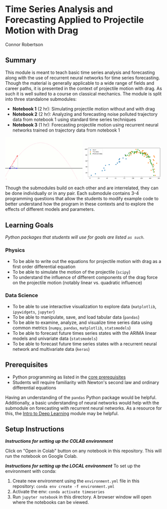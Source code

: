 # Time Series Analysis and Forecasting Applied to Projectile Motion with Drag
Connor Robertson

## Summary
This module is meant to teach basic time series analysis and forecasting along with the use of recurrent neural networks for time series forecasting. 
Though the material is generally applicable to a wide range of fields and career paths, it is presented in the context of projectile motion with drag. 
As such it is well suited to a course on classical mechanics. The module is split into three standalone submodules:

- **Notebook 1** (2 hr): Simulating projectile motion without and with drag 
- **Notebook 2** (2 hr): Analyzing and forecasting noise polluted trajectory data from notebook 1 using standard time series techniques
- **Notebook 3** (1 hr): Forecasting projectile motion using recurrent neural networks trained on trajectory data from notebook 1

<!-- ![Notebook 1](images/projectile_motion.gif) ![Notebook 2](images/timeseries_metrics.png) ![Notebook 3](images/timeseries_forecast.png) -->
<p float="center">
  <img src="images/projectile_motion.gif" width="49%" />
  <img src="images/timeseries_forecast.png" width="49%" />
</p>
    
Though the submodules build on each other and are interrelated, they can be done individually or in any pair.
Each submodule contains 3-4 programming questions that allow the students to modify example code to better understand how the program in these contexts and to explore the effects of different models and parameters.


 
<!-- ![Time evolution for a 1D Quantum Harmonic Oscillator](res/plots/waveform/psi_1_3/animation.gif) -->
## Learning Goals
*Python packages that students will use for goals are listed `as such`.*

### Physics
- To be able to write out the equations for projectile motion with drag as a first order differential equation
- To be able to simulate the motion of the projectile (`scipy`)
- To understand the influence of different components of the drag force on the projectile motion (notably linear vs. quadratic influence)

### Data Science

- To be able to use interactive visualization to explore data (`matplotlib`, `ipywidgets`, `jupyter`)
- To be able to manipulate, save, and load tabular data (`pandas`)
- To be able to examine, analyze, and visualize time series data using common metrics (`numpy`, `pandas`, `matplotlib`, `statsmodels`)
- To be able to forecast future times series states with the ARIMA linear models and univariate data (`statsmodels`)
- To be able to forecast future time series states with a recurrent neural network and multivariate data (`keras`)

## Prerequisites
- Python programming as listed in the [core prerequisites](https://github.com/GDS-Education-Community-of-Practice/DSECOP/wiki/Core-prerequisites)
- Students will require familiarity with Newton's second law and ordinary differential equations

Having an understanding of the `pandas` Python package would be helpful.
Additionally, a basic understanding of neural networks would help with the submodule on forecasting with recurrent neural networks.
As a resource for this, the [Intro to Deep Learning](https://github.com/GDS-Education-Community-of-Practice/DSECOP/tree/main/Intro_to_Deep_Learning) module may be helpful.

## Setup Instructions
	
***Instructions for setting up the COLAB environment***

Click on "Open in Colab" button on any notebook in this repository.
This will run the notebook on Google Colab.

***Instructions for setting up the LOCAL environment***
To set up the environment with conda:

1. Create new environment using the `environment.yml` file in this repository:
`conda env create -f environment.yml`
2. Activate the env:
`conda activate timeseries`
3. Run `jupyter notebook` in this directory. A browser window will open where the notebooks can be viewed.
